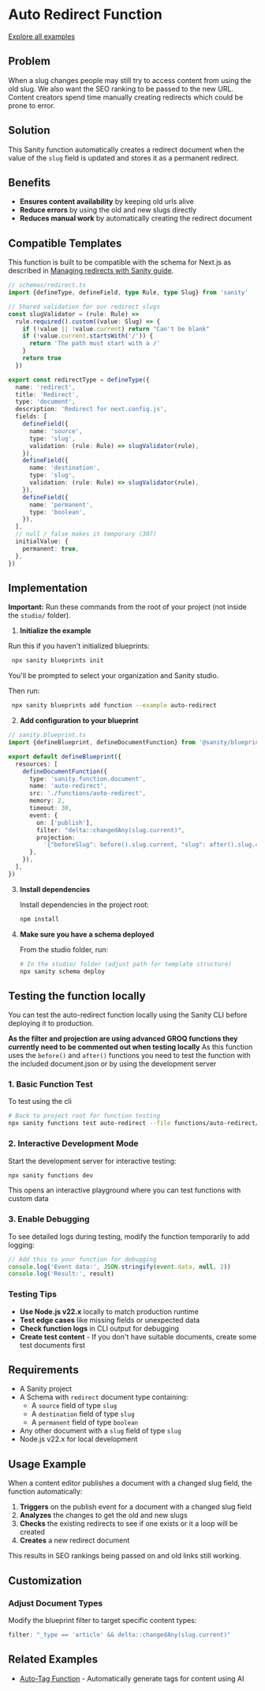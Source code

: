 # Auto Redirect Function

[Explore all examples](https://github.com/sanity-io/sanity/tree/main/examples)

## Problem

When a slug changes people may still try to access content from using the old slug. We also want the SEO ranking to be passed to the new URL. Content creators spend time manually creating redirects which could be prone to error.

## Solution

This Sanity function automatically creates a redirect document when the value of the `slug` field is updated and stores it as a permanent redirect.

## Benefits

- **Ensures content availability** by keeping old urls alive
- **Reduce errors** by using the old and new slugs directly
- **Reduces manual work** by automatically creating the redirect document

## Compatible Templates

This function is built to be compatible with the schema for Next.js as described in [Managing redirects with Sanity guide](https://www.sanity.io/guides/managing-redirects-with-sanity#d012060db974).

```ts
// schemas/redirect.ts
import {defineType, defineField, type Rule, type Slug} from 'sanity'

// Shared validation for our redirect slugs
const slugValidator = (rule: Rule) =>
  rule.required().custom((value: Slug) => {
    if (!value || !value.current) return "Can't be blank"
    if (!value.current.startsWith('/')) {
      return 'The path must start with a /'
    }
    return true
  })

export const redirectType = defineType({
  name: 'redirect',
  title: 'Redirect',
  type: 'document',
  description: 'Redirect for next.config.js',
  fields: [
    defineField({
      name: 'source',
      type: 'slug',
      validation: (rule: Rule) => slugValidator(rule),
    }),
    defineField({
      name: 'destination',
      type: 'slug',
      validation: (rule: Rule) => slugValidator(rule),
    }),
    defineField({
      name: 'permanent',
      type: 'boolean',
    }),
  ],
  // null / false makes it temporary (307)
  initialValue: {
    permanent: true,
  },
})
```

## Implementation

**Important:** Run these commands from the root of your project (not inside the `studio/` folder).

1. **Initialize the example**

Run this if you haven't initialized blueprints:

```bash
 npx sanity blueprints init
```

You'll be prompted to select your organization and Sanity studio.

Then run:

```bash
 npx sanity blueprints add function --example auto-redirect
```

2. **Add configuration to your blueprint**

```ts
// sanity.blueprint.ts
import {defineBlueprint, defineDocumentFunction} from '@sanity/blueprints'

export default defineBlueprint({
  resources: [
    defineDocumentFunction({
      type: 'sanity.function.document',
      name: 'auto-redirect',
      src: './functions/auto-redirect',
      memory: 2,
      timeout: 30,
      event: {
        on: ['publish'],
        filter: "delta::changedAny(slug.current)",
        projection:
          '{"beforeSlug": before().slug.current, "slug": after().slug.current}',
      },
    }),
  ],
})
```

3. **Install dependencies**

   Install dependencies in the project root:

   ```bash
   npm install
   ```

4. **Make sure you have a schema deployed**

   From the studio folder, run:

   ```bash
   # In the studio/ folder (adjust path for template structure)
   npx sanity schema deploy
   ```

## Testing the function locally

You can test the auto-redirect function locally using the Sanity CLI before deploying it to production.

**As the filter and projection are using advanced GROQ functions they currently need to be commented out when testing locally**
As this function uses the `before()` and `after()` functions you need to test the function with the included document.json or by using the development server

### 1. Basic Function Test

To test using the cli

```bash
# Back to project root for function testing
npx sanity functions test auto-redirect --file functions/auto-redirect/document.json --with-user-token
```

### 2. Interactive Development Mode

Start the development server for interactive testing:

```bash
npx sanity functions dev
```

This opens an interactive playground where you can test functions with custom data

### 3. Enable Debugging

To see detailed logs during testing, modify the function temporarily to add logging:

```typescript
// Add this to your function for debugging
console.log('Event data:', JSON.stringify(event.data, null, 2))
console.log('Result:', result)
```

### Testing Tips

- **Use Node.js v22.x** locally to match production runtime
- **Test edge cases** like missing fields or unexpected data
- **Check function logs** in CLI output for debugging
- **Create test content** - If you don't have suitable documents, create some test documents first

## Requirements

- A Sanity project
- A Schema with `redirect` document type containing:
  - A `source` field of type `slug`
  - A `destination` field of type `slug`
  - A `permanent` field of type `boolean`
- Any other document with a `slug` field of type `slug`
- Node.js v22.x for local development

## Usage Example

When a content editor publishes a document with a changed slug field, the function automatically:

1. **Triggers** on the publish event for a document with a changed slug field
2. **Analyzes** the changes to get the old and new slugs
3. **Checks** the existing redirects to see if one exists or it a loop will be created
4. **Creates** a new redirect document

This results in SEO rankings being passed on and old links still working.

## Customization

### Adjust Document Types

Modify the blueprint filter to target specific content types:

```typescript
filter: "_type == 'article' && delta::changedAny(slug.current)"
```

## Related Examples

- [Auto-Tag Function](../auto-tag/README.md) - Automatically generate tags for content using AI
